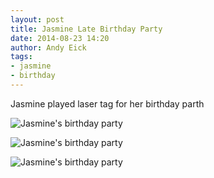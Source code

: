 ```yaml
---
layout: post
title: Jasmine Late Birthday Party
date: 2014-08-23 14:20
author: Andy Eick
tags: 
- jasmine
- birthday
---
```

Jasmine played laser tag for her birthday parth

![Jasmine's birthday party](http://media.eick.us/media/photographs/2014/2014-08-22/jasmines-birthday-party-2014-08-22-11-05-11.jpg)

![Jasmine's birthday party](http://media.eick.us/media/photographs/2014/2014-08-23/jasmines-birthday-party-2014-08-23-14-50-08.jpg)

![Jasmine's birthday party](http://media.eick.us/media/photographs/2014/2014-08-23/jasmines-birthday-party-2014-08-23-14-51-23.jpg)
